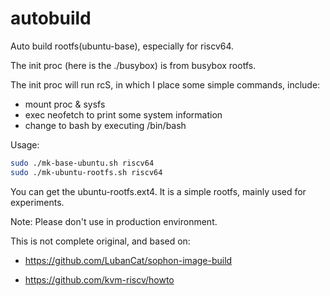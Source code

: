 # autobuild

Auto build rootfs(ubuntu-base), especially for riscv64.

The init proc (here is the ./busybox) is from busybox rootfs.

The init proc will run rcS, in which I place some simple commands, include:
- mount proc & sysfs
- exec neofetch to print some system information
- change to bash by executing /bin/bash

Usage:
```bash
sudo ./mk-base-ubuntu.sh riscv64
sudo ./mk-ubuntu-rootfs.sh riscv64
```

You can get the ubuntu-rootfs.ext4. It is a simple rootfs, mainly used for experiments.

Note: Please don't use in production environment.

This is not complete original, and based on:

- https://github.com/LubanCat/sophon-image-build

- https://github.com/kvm-riscv/howto

